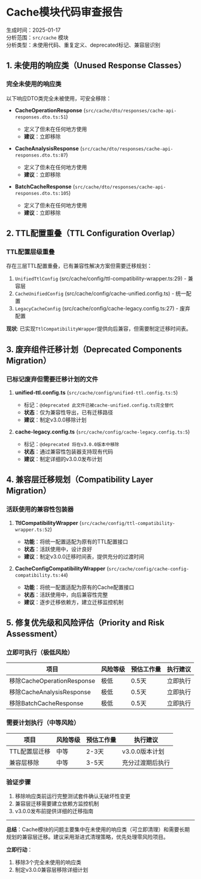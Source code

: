 # Cache模块代码审查报告

生成时间：2025-01-17  
分析范围：`src/cache` 模块  
分析类型：未使用代码、重复定义、deprecated标记、兼容层识别

## 1. 未使用的响应类（Unused Response Classes）

### 完全未使用的响应类
以下响应DTO类完全未被使用，可安全移除：

- **CacheOperationResponse** (`src/cache/dto/responses/cache-api-responses.dto.ts:51`)
  - 定义了但未在任何地方使用
  - **建议**：立即移除

- **CacheAnalysisResponse** (`src/cache/dto/responses/cache-api-responses.dto.ts:87`)
  - 定义了但未在任何地方使用
  - **建议**：立即移除

- **BatchCacheResponse** (`src/cache/dto/responses/cache-api-responses.dto.ts:105`)
  - 定义了但未在任何地方使用
  - **建议**：立即移除

## 2. TTL配置重叠（TTL Configuration Overlap）

### TTL配置层级重叠
存在三层TTL配置重叠，已有兼容性解决方案但需要迁移规划：

1. `UnifiedTtlConfig` (src/cache/config/ttl-compatibility-wrapper.ts:29) - 兼容层
2. `CacheUnifiedConfig` (src/cache/config/cache-unified.config.ts) - 统一配置
3. `LegacyCacheConfig` (src/cache/config/cache-legacy.config.ts:27) - 废弃配置

**现状**: 已实现`TtlCompatibilityWrapper`提供向后兼容，但需要制定迁移时间表。

## 3. 废弃组件迁移计划（Deprecated Components Migration）

### 已标记废弃但需要迁移计划的文件
1. **unified-ttl.config.ts** (`src/cache/config/unified-ttl.config.ts:5`)
   - 标记：`@deprecated 此文件已被cache-unified.config.ts完全替代`
   - **状态**：仅为兼容性导出，已有迁移路径
   - **建议**：制定v3.0.0移除计划

2. **cache-legacy.config.ts** (`src/cache/config/cache-legacy.config.ts:5`)
   - 标记：`@deprecated 将在v3.0.0版本中移除`
   - **状态**：通过兼容性包装器支持现有代码
   - **建议**：制定详细的v3.0.0发布计划

## 4. 兼容层迁移规划（Compatibility Layer Migration）

### 活跃使用的兼容性包装器
1. **TtlCompatibilityWrapper** (`src/cache/config/ttl-compatibility-wrapper.ts:52`)
   - **功能**：将统一配置适配为原有的TTL配置接口
   - **状态**：活跃使用中，设计良好
   - **建议**：制定v3.0.0迁移时间表，提供充分的过渡时间

2. **CacheConfigCompatibilityWrapper** (`src/cache/config/cache-config-compatibility.ts:44`)
   - **功能**：将统一配置适配为原有的Cache配置接口
   - **状态**：活跃使用中，向后兼容性完整
   - **建议**：逐步迁移依赖方，建立迁移监控机制

## 5. 修复优先级和风险评估（Priority and Risk Assessment）

### 立即可执行（极低风险）
| 项目 | 风险等级 | 预估工作量 | 执行建议 |
|------|---------|-----------|----------|
| 移除CacheOperationResponse | 极低 | 0.5天 | 立即执行 |
| 移除CacheAnalysisResponse | 极低 | 0.5天 | 立即执行 |
| 移除BatchCacheResponse | 极低 | 0.5天 | 立即执行 |

### 需要计划执行（中等风险）
| 项目 | 风险等级 | 预估工作量 | 执行建议 |
|------|---------|-----------|----------|
| TTL配置层迁移 | 中等 | 2-3天 | v3.0.0版本计划 |
| 兼容层移除 | 中等 | 3-5天 | 充分过渡期后执行 |

### 验证步骤
1. 移除响应类前运行完整测试套件确认无破坏性变更
2. 兼容层迁移需要建立依赖方监控机制
3. v3.0.0发布前提供详细的迁移指南

---

**总结**：Cache模块的问题主要集中在未使用的响应类（可立即清理）和需要长期规划的兼容层迁移。建议采用渐进式清理策略，优先处理零风险项目。

**立即行动**：
1. 移除3个完全未使用的响应类
2. 制定v3.0.0兼容层移除详细计划